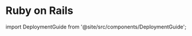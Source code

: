 # Ruby on Rails

import DeploymentGuide from '@site/src/components/DeploymentGuide';

<DeploymentGuide
  repo="letsdiscodev/example-rails-site"
  exampleProjectName="my-rails-site"
/>
